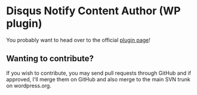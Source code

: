 # Disqus Notify Content Author (WP plugin)

You probably want to head over to the official <a href="http://wordpress.org/plugins/disqus-notify-content-author/" class="btn btn-primary">plugin page</a>!

## Wanting to contribute?

If you wish to contribute, you may send pull requests through GitHub and
if approved, I'll merge them on GitHub and also merge to the main SVN
trunk on wordpress.org.

